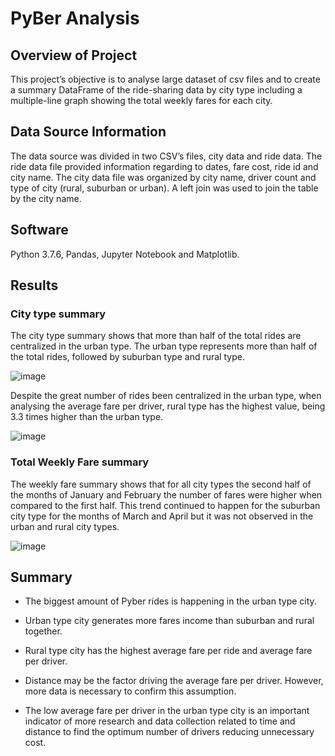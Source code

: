# **PyBer Analysis**

## Overview of Project

This project’s objective is to analyse large dataset of csv files and to create a summary DataFrame of the ride-sharing data by city type including a multiple-line graph showing the total weekly fares for each city.

## Data Source Information
The data source was divided in two CSV’s files, city data and ride data. The ride data file provided information regarding to dates, fare cost, ride id and city name. The city data file was organized by city name, driver count and type of city (rural, suburban or urban). A left join was used to join the table by the city name.

## Software
Python 3.7.6, Pandas, Jupyter Notebook and Matplotlib.

## Results 

### City type summary

The city type summary shows that more than half of the total rides are centralized in the urban type. The urban type represents more than half of the total rides, followed by suburban type and rural type.


![image](https://user-images.githubusercontent.com/86136535/127782862-3b73ab54-4185-4c25-8580-063fda6cac40.png)
  
 
Despite the great number of rides been centralized in the urban type, when analysing the average fare per driver, rural type has the highest value, being 3.3 times higher than the urban type.


![image](https://user-images.githubusercontent.com/86136535/127782875-9b53a3c2-7a22-4149-a92f-e84fbf3b2c55.png)


### Total Weekly Fare summary 

The weekly fare summary shows that for all city types the second half of the months of January and February the number of fares were higher when compared to the first half. This trend continued to happen for the suburban city type for the months of March and April but it was not observed in the urban and rural city types. 


![image](https://user-images.githubusercontent.com/86136535/127782882-b2b5d020-7dd3-4561-8d95-336793c31513.png)

 
## Summary

* The biggest amount of Pyber rides is happening in the urban type city.

* Urban type city generates more fares income than suburban and rural together. 

*	Rural type city has the highest average fare per ride and average fare per driver.

*	Distance may be the factor driving the average fare per driver. However, more data is necessary to confirm this assumption.

*	The low average fare per driver in the urban type city is an important indicator of more research and data collection related to time and distance to find the optimum number of drivers reducing unnecessary cost.
